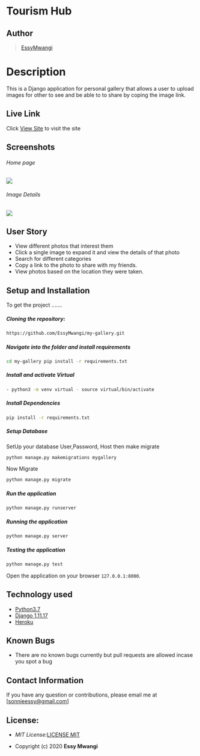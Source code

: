 # Tourism Hub 
## Author  
  
>[EssyMwangi](https://github.com/EssyMwangi/my-gallery)  
  
# Description  
This is a Django application for personal gallery that allows a user to upload images for other to see and be able to to share by coping the image link.
  
##  Live Link  
 Click [View Site](https://travel-gallerybyess.herokuapp.com/)  to visit the site
  
## Screenshots 
###### Home page
 
<img src="https://user-images.githubusercontent.com/44394821/82762995-fd054a80-9e0c-11ea-86c7-24f5b4dbc14c.png">
 
 ###### Image Details 
 <img src="https://user-images.githubusercontent.com/44394821/82762996-fecf0e00-9e0c-11ea-9323-052eace2cbe6.png">
 
## User Story  
  
* View different photos that interest them  
* Click a single image to expand it and view the details of that photo  
* Search for different categories   
* Copy a link to the photo to share with my friends.  
* View photos based on the location they were taken.  
  

  
## Setup and Installation  
To get the project .......  
  
##### Cloning the repository:  
 ```bash 
https://github.com/EssyMwangi/my-gallery.git 
```
##### Navigate into the folder and install requirements  
 ```bash 
cd my-gallery pip install -r requirements.txt 
```
##### Install and activate Virtual  
 ```bash 
- python3 -m venv virtual - source virtual/bin/activate  
```  
##### Install Dependencies  
 ```bash 
 pip install -r requirements.txt 
```  
 ##### Setup Database  
  SetUp your database User,Password, Host then make migrate  
 ```bash 
python manage.py makemigrations mygallery 
 ``` 
 Now Migrate  
 ```bash 
 python manage.py migrate 
```
##### Run the application  
 ```bash 
 python manage.py runserver 
``` 
##### Running the application  
 ```bash 
 python manage.py server 
```
##### Testing the application  
 ```bash 
 python manage.py test 
```
Open the application on your browser `127.0.0.1:8000`.  
  
  
## Technology used  
  
* [Python3.7](https://www.python.org/)  
* [Django 1.11.17](https://docs.djangoproject.com/en/2.2/)  
* [Heroku](https://heroku.com)  
  
  
## Known Bugs  
* There are no known bugs currently but pull requests are allowed incase you spot a bug  
  
## Contact Information   
If you have any question or contributions, please email me at [sonnieessy@gmail.com]  
  
## License:
- _MIT License:_[LICENSE MIT](./license)

- Copyright (c) 2020 **Essy Mwangi**
